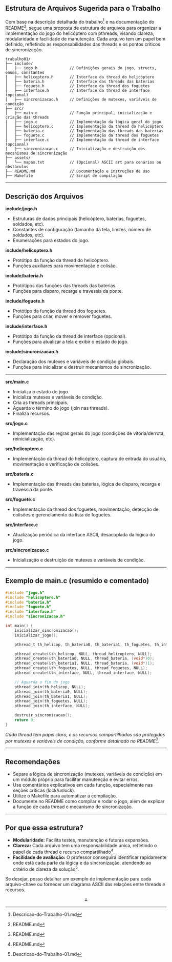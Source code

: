 
## Estrutura de Arquivos Sugerida para o Trabalho

Com base na descrição detalhada do trabalho[^2] e na documentação do README[^1], segue uma proposta de estrutura de arquivos para organizar a implementação do jogo do helicóptero com pthreads, visando clareza, modularidade e facilidade de manutenção. Cada arquivo tem um papel bem definido, refletindo as responsabilidades das threads e os pontos críticos de sincronização.

```
trabalho01/
├── include/
│   ├── jogo.h              // Definições gerais do jogo, structs, enums, constantes
│   ├── helicoptero.h       // Interface da thread do helicóptero
│   ├── bateria.h           // Interface das threads das baterias
│   ├── foguete.h           // Interface da thread dos foguetes
│   ├── interface.h         // Interface da thread de interface (opcional)
│   ├── sincronizacao.h     // Definições de mutexes, variáveis de condição
├── src/
│   ├── main.c              // Função principal, inicialização e criação das threads
│   ├── jogo.c              // Implementação da lógica geral do jogo
│   ├── helicoptero.c       // Implementação da thread do helicóptero
│   ├── bateria.c           // Implementação das threads das baterias
│   ├── foguete.c           // Implementação da thread dos foguetes
│   ├── interface.c         // Implementação da thread de interface (opcional)
│   ├── sincronizacao.c     // Inicialização e destruição dos mecanismos de sincronização
├── assets/
│   └── mapas.txt           // (Opcional) ASCII art para cenários ou obstáculos
├── README.md               // Documentação e instruções de uso
├── Makefile                // Script de compilação
```


---

## Descrição dos Arquivos

**include/jogo.h**

- Estruturas de dados principais (helicóptero, baterias, foguetes, soldados, etc).
- Constantes de configuração (tamanho da tela, limites, número de soldados, etc).
- Enumerações para estados do jogo.

**include/helicoptero.h**

- Protótipo da função da thread do helicóptero.
- Funções auxiliares para movimentação e colisão.

**include/bateria.h**

- Protótipos das funções das threads das baterias.
- Funções para disparo, recarga e travessia da ponte.

**include/foguete.h**

- Protótipo da função da thread dos foguetes.
- Funções para criar, mover e remover foguetes.

**include/interface.h**

- Protótipo da função da thread de interface (opcional).
- Funções para atualizar a tela e exibir o estado do jogo.

**include/sincronizacao.h**

- Declaração dos mutexes e variáveis de condição globais.
- Funções para inicializar e destruir mecanismos de sincronização.

---

**src/main.c**

- Inicializa o estado do jogo.
- Inicializa mutexes e variáveis de condição.
- Cria as threads principais.
- Aguarda o término do jogo (join nas threads).
- Finaliza recursos.

**src/jogo.c**

- Implementação das regras gerais do jogo (condições de vitória/derrota, reinicialização, etc).

**src/helicoptero.c**

- Implementação da thread do helicóptero, captura de entrada do usuário, movimentação e verificação de colisões.

**src/bateria.c**

- Implementação das threads das baterias, lógica de disparo, recarga e travessia da ponte.

**src/foguete.c**

- Implementação da thread dos foguetes, movimentação, detecção de colisões e gerenciamento da lista de foguetes.

**src/interface.c**

- Atualização periódica da interface ASCII, desacoplada da lógica do jogo.

**src/sincronizacao.c**

- Inicialização e destruição de mutexes e variáveis de condição.

---

## Exemplo de main.c (resumido e comentado)

```c
#include "jogo.h"
#include "helicoptero.h"
#include "bateria.h"
#include "foguete.h"
#include "interface.h"
#include "sincronizacao.h"

int main() {
    inicializar_sincronizacao();
    inicializar_jogo();

    pthread_t th_helicop, th_bateria0, th_bateria1, th_foguetes, th_interface;

    pthread_create(&th_helicop, NULL, thread_helicoptero, NULL);
    pthread_create(&th_bateria0, NULL, thread_bateria, (void*)0);
    pthread_create(&th_bateria1, NULL, thread_bateria, (void*)1);
    pthread_create(&th_foguetes, NULL, thread_foguetes, NULL);
    pthread_create(&th_interface, NULL, thread_interface, NULL);

    // Aguarda o fim do jogo
    pthread_join(th_helicop, NULL);
    pthread_join(th_bateria0, NULL);
    pthread_join(th_bateria1, NULL);
    pthread_join(th_foguetes, NULL);
    pthread_join(th_interface, NULL);

    destruir_sincronizacao();
    return 0;
}
```

*Cada thread tem papel claro, e os recursos compartilhados são protegidos por mutexes e variáveis de condição, conforme detalhado no README[^1].*

---

## Recomendações

- Separe a lógica de sincronização (mutexes, variáveis de condição) em um módulo próprio para facilitar manutenção e evitar erros.
- Use comentários explicativos em cada função, especialmente nas seções críticas (lock/unlock).
- Utilize o Makefile para automatizar a compilação.
- Documente no README como compilar e rodar o jogo, além de explicar a função de cada thread e mecanismo de sincronização.

---

## Por que essa estrutura?

- **Modularidade:** Facilita testes, manutenção e futuras expansões.
- **Clareza:** Cada arquivo tem uma responsabilidade única, refletindo o papel de cada thread e recurso compartilhado[^1].
- **Facilidade de avaliação:** O professor conseguirá identificar rapidamente onde está cada parte da lógica e da sincronização, atendendo ao critério de clareza da solução[^2].

Se desejar, posso detalhar um exemplo de implementação para cada arquivo-chave ou fornecer um diagrama ASCII das relações entre threads e recursos.

<div style="text-align: center">⁂</div>

[^1]: README.md

[^2]: Descricao-do-Trabalho-01.md

